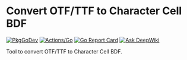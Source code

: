 # Convert OTF/TTF to Character Cell BDF

[![PkgGoDev](https://pkg.go.dev/badge/github.com/koron/otf2ccbdf)](https://pkg.go.dev/github.com/koron/otf2ccbdf)
[![Actions/Go](https://github.com/koron/otf2ccbdf/workflows/Go/badge.svg)](https://github.com/koron/otf2ccbdf/actions?query=workflow%3AGo)
[![Go Report Card](https://goreportcard.com/badge/github.com/koron/otf2ccbdf)](https://goreportcard.com/report/github.com/koron/otf2ccbdf)
[![Ask DeepWiki](https://deepwiki.com/badge.svg)](https://deepwiki.com/koron/otf2ccbdf)

Tool to convert OTF/TTF to Character Cell BDF.
